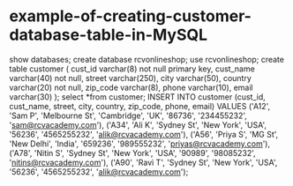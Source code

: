 # example-of-creating-customer-database-table-in-MySQL
show databases;
create database rcvonlineshop;
use rcvonlineshop;
create table customer 
(   cust_id varchar(8) not null primary key,
    cust_name varchar(40) not null,
	street varchar(250),
    city varchar(50),
    country varchar(20) not null,
    zip_code varchar(8),
    phone varchar(10),
    email varchar(30)
);
select *from customer; 
INSERT INTO customer (cust_id, cust_name, street, city, country, zip_code, phone, email) VALUES
('A12', 'Sam P', 'Melbourne St', 'Cambridge', 'UK', '86736', '234455232', 'sam@rcvacademy.com'),
('A34', 'Ali K', 'Sydney St', 'New York', 'USA', '56236', '4565255232', 'alik@rcvacademy.com'),
('A56', 'Priya S', 'MG St', 'New Delhi', 'India', '659236', '989555232', 'priyas@rcvacademy.com'),
('A78', 'Nitin S', 'Sydney St', 'New York', 'USA', '90989', '98085232', 'nitins@rcvacademy.com'),
('A90', 'Ravi T', 'Sydney St', 'New York', 'USA', '56236', '4565255232', 'alik@rcvacademy.com');

